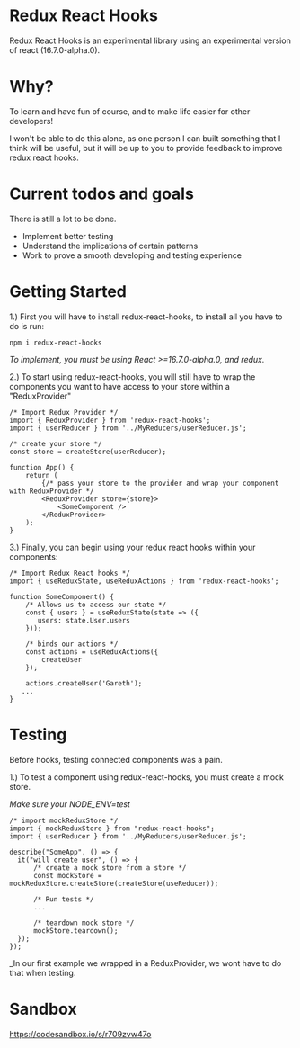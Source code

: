 # Redux React Hooks

Redux React Hooks is an experimental library using an experimental version of react (16.7.0-alpha.0).

# Why?

To learn and have fun of course, and to make life easier for other developers!

I won't be able to do this alone, as one person I can built something that I think will be useful, but it will be up to you to provide feedback to improve redux react hooks.

# Current todos and goals

There is still a lot to be done.

- Implement better testing
- Understand the implications of certain patterns
- Work to prove a smooth developing and testing experience


# Getting Started

1.) First you will have to install redux-react-hooks, to install all you have to do is run:

```
npm i redux-react-hooks
```

_To implement, you must be using React >=16.7.0-alpha.0, and redux._


2.) To start using redux-react-hooks, you will still have to wrap the components you want to have access to your store within a "ReduxProvider"


```
/* Import Redux Provider */
import { ReduxProvider } from 'redux-react-hooks';
import { userReducer } from '../MyReducers/userReducer.js';

/* create your store */
const store = createStore(userReducer);

function App() {
    return (
        {/* pass your store to the provider and wrap your component with ReduxProvider */
        <ReduxProvider store={store}>
            <SomeComponent />
        </ReduxProvider>
    );
}
```

3.) Finally, you can begin using your redux react hooks within your components:

```
/* Import Redux React hooks */
import { useReduxState, useReduxActions } from 'redux-react-hooks';

function SomeComponent() {
    /* Allows us to access our state */
    const { users } = useReduxState(state => ({
       users: state.User.users
    }));

    /* binds our actions */
    const actions = useReduxActions({
        createUser
    });

    actions.createUser('Gareth');
   ...
}
```
# Testing

Before hooks, testing connected components was a pain.

1.) To test a component using redux-react-hooks, you must create a mock store.

_Make sure your NODE_ENV=test_

```
/* import mockReduxStore */
import { mockReduxStore } from "redux-react-hooks";
import { userReducer } from '../MyReducers/userReducer.js';

describe("SomeApp", () => {
  it("will create user", () => {
      /* create a mock store from a store */
      const mockStore = mockReduxStore.createStore(createStore(useReducer));

      /* Run tests */
      ...

      /* teardown mock store */
      mockStore.teardown();
  });
});
```
_In our first example we wrapped <SomeComponent /> in a ReduxProvider, we wont have to do that when testing.
# Sandbox

https://codesandbox.io/s/r709zvw47o